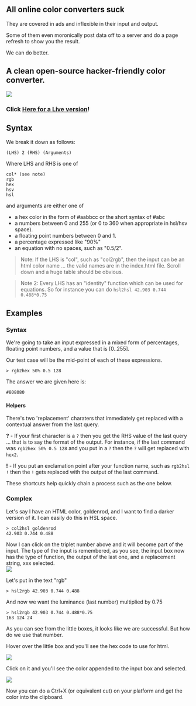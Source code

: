 ## All online color converters suck

They are covered in ads and inflexible in their input and output.  

Some of them even moronically post data off to a server and do a page refresh to show you the result.

We can do better.

## A clean open-source hacker-friendly color converter.

<img src=http://i.imgur.com/PwYJ2ys.png>
<br>

<h3> Click <a href="http://9ol.es/quick-color.html">Here for a Live version</a>!</h3>

## Syntax

We break it down as follows:


    (LHS) 2 (RHS) (Arguments)

Where LHS and RHS is one of

    col* (see note)
    rgb
    hex
    hsv
    hsl

and arguments are either one of

 * a hex color in the form of #aabbcc or the short syntax of #abc
 * a numbers between 0 and 255 (or 0 to 360 when appropriate in hsl/hsv space).
 * a floating point numbers between 0 and 1.
 * a percentage expressed like "90%"
 * an equation with no spaces, such as "0.5/2".

> Note: If the LHS is "col", such as "col2rgb", then the input can be an html color name ... the valid names are in the index.html file. Scroll down and a huge table should be obvious.

> Note 2: Every LHS has an "identity" function which can be used for equations.  So for instance you can do `hsl2hsl 42.903 0.744 0.488*0.75`

## Examples

### Syntax

We're going to take an input expressed in a mixed form of percentages, floating point numbers, and a value that is [0..255].

Our test case will be the mid-point of each of these expressions.

    > rgb2hex 50% 0.5 128 

The answer we are given here is:

    #808080

#### Helpers

There's two 'replacement' charaters that immediately get replaced with a contextual answer from the last query.

**?** - If your first character is a `?` then you get the RHS value of the last query ... that is to say the format of the output.  For instance, if the last command was `rgb2hex 50% 0.5 128` and you put in a `?` then the `?` will get replaced with `hex2`.

**!** - If you put an exclamation point after your function name, such as `rgb2hsl !` then the `!` gets replaced with the output of the last command.

These shortcuts help quickly chain a process such as the one below.

### Complex

Let's say I have an HTML color, goldenrod, and I want to find a darker version of it. I can easily do this in HSL space.

    > col2hsl goldenrod
    42.903 0.744 0.488

Now I can click on the triplet number above and it will become part of the input.  The type of the input is remembered, as you see, the input box now has the type of function, the output of the last one, and a replacement string, xxx selected.
<br>
<img src=http://i.imgur.com/sh5Gzol.png>

Let's put in the text "rgb"

    > hsl2rgb 42.903 0.744 0.488

And now we want the luminance (last number) multiplied by 0.75

    > hsl2rgb 42.903 0.744 0.488*0.75 
    163 124 24

As you can see from the little boxes, it looks like we are successful.  But how do we use that number.

Hover over the little box and you'll see the hex code to use for html.

<img src=http://i.imgur.com/xoOeLzF.png><br>

Click on it and you'll see the color appended to the input box and selected.  

<img src=http://i.imgur.com/jOnkOgX.png><br>

Now you can do a Ctrl+X (or equivalent cut) on your platform and get the color into the clipboard.




